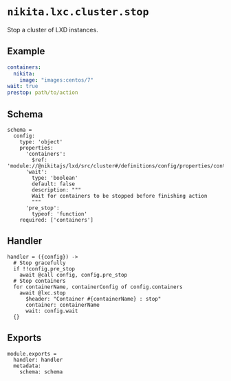 
# `nikita.lxc.cluster.stop`

Stop a cluster of LXD instances.

## Example

```yaml
containers:
  nikita:
    image: "images:centos/7"
wait: true
prestop: path/to/action
```

## Schema

    schema =
      config:
        type: 'object'
        properties:
          'containers':
            $ref: 'module://@nikitajs/lxd/src/cluster#/definitions/config/properties/containers'
          'wait':
            type: 'boolean'
            default: false
            description: """
            Wait for containers to be stopped before finishing action
            """
          'pre_stop':
            typeof: 'function'
        required: ['containers']

## Handler

    handler = ({config}) ->
      # Stop gracefully
      if !!config.pre_stop
        await @call config, config.pre_stop
      # Stop containers
      for containerName, containerConfig of config.containers
        await @lxc.stop
          $header: "Container #{containerName} : stop"
          container: containerName
          wait: config.wait
      {}

## Exports

    module.exports =
      handler: handler
      metadata:
        schema: schema
